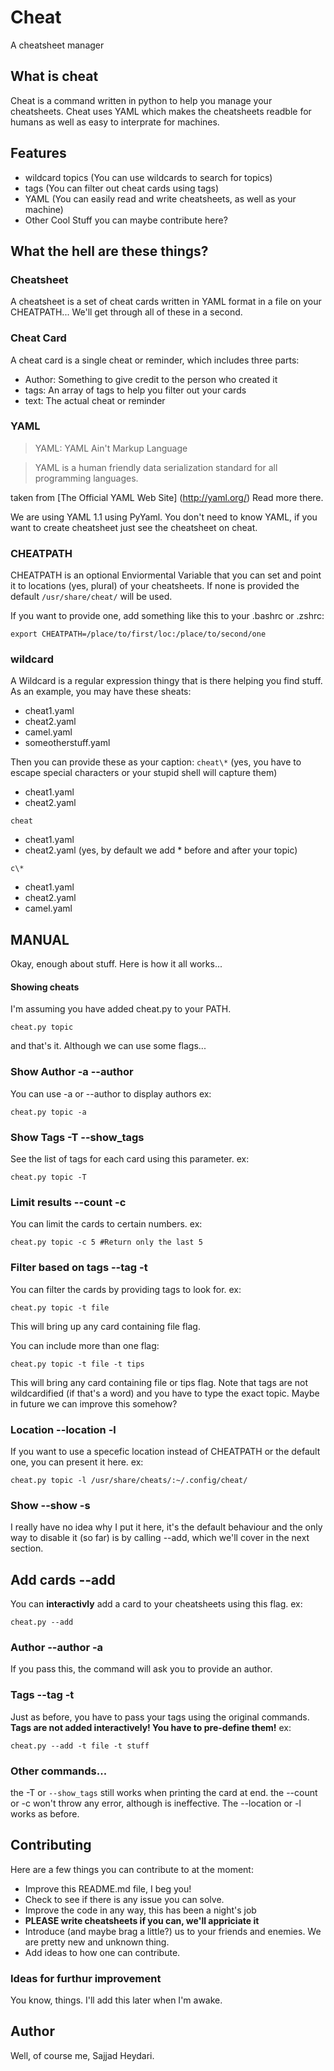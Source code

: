 # Cheat
A cheatsheet manager

## What is cheat
Cheat is a command written in python to help you manage your cheatsheets. Cheat uses YAML which makes the cheatsheets readble for humans as well as easy to interprate for machines.

## Features
* wildcard topics (You can use wildcards to search for topics)
* tags (You can filter out cheat cards using tags)
* YAML (You can easily read and write cheatsheets, as well as your machine)
* Other Cool Stuff you can maybe contribute here?

## What the hell are these things?

### Cheatsheet
A cheatsheet is a set of cheat cards written in YAML format in a file on your CHEATPATH...  We'll get through all of these in a second.

### Cheat Card
A cheat card is a single cheat or reminder, which includes three parts:
* Author: Something to give credit to the person who created it
* tags: An array of tags to help you filter out your cards
* text: The actual cheat or reminder

### YAML
> YAML: YAML Ain't Markup Language

> YAML is a human friendly data serialization standard for all programming languages.

taken from [The Official YAML Web Site] (http://yaml.org/) Read more there.

We are using YAML 1.1 using PyYaml. You don't need to know YAML, if you want to create cheatsheet just see the cheatsheet on cheat.
### CHEATPATH
CHEATPATH is an optional Enviormental Variable that you can set and point it to locations (yes, plural) of your cheatsheets. If none is provided the default `/usr/share/cheat/` will be used.

If you want to provide one, add something like this to your .bashrc or .zshrc:
```
export CHEATPATH=/place/to/first/loc:/place/to/second/one
```

### wildcard
A Wildcard is a regular expression thingy that is there helping you find stuff. As an example, you may have these sheats:
* cheat1.yaml
* cheat2.yaml
* camel.yaml
* someotherstuff.yaml

Then you can provide these as your caption:
`cheat\*` (yes, you have to escape special characters or your stupid shell will capture them)
* cheat1.yaml
* cheat2.yaml

`cheat`
* cheat1.yaml
* cheat2.yaml
(yes, by default we add * before and after your topic)

`c\*`
* cheat1.yaml
* cheat2.yaml
* camel.yaml


## MANUAL
Okay, enough about stuff. Here is how it all works...

#### Showing cheats
I'm assuming you have added cheat.py to your PATH.

```
cheat.py topic
```
and that's it. 
Although we can use some flags...

### Show Author -a --author
You can use -a or --author to display authors
ex:
```
cheat.py topic -a
```

### Show Tags -T --show_tags
See the list of tags for each card using this parameter.
ex:
```
cheat.py topic -T
```

### Limit results --count -c
You can limit the cards to certain numbers.
ex:
```
cheat.py topic -c 5 #Return only the last 5
```

### Filter based on tags --tag -t
You can filter the cards by providing tags to look for.
ex:
```
cheat.py topic -t file
```
This will bring up any card containing file flag.

You can include more than one flag:
```
cheat.py topic -t file -t tips
```
This will bring any card containing file or tips flag. Note that tags are not wildcardified (if that's a word) and you have to type the exact topic. Maybe in future we can improve this somehow?

### Location --location -l
If you want to use a specefic location instead of CHEATPATH or the default one, you can present it here.
ex:
```
cheat.py topic -l /usr/share/cheats/:~/.config/cheat/
```

### Show --show -s
I really have no idea why I put it here, it's the default behaviour and the only way to disable it (so far) is by calling --add, which we'll cover in the next section.

## Add cards --add 
You can __interactivly__ add a card to your cheatsheets using this flag.
ex:
```
cheat.py --add
```

### Author --author -a
If you pass this, the command will ask you to provide an author.

### Tags --tag -t
Just as before, you have to pass your tags using the original commands. **Tags are not added interactively! You have to pre-define them!**
ex:
```
cheat.py --add -t file -t stuff
```

### Other commands...
the -T or `--show_tags` still works when printing the card at end.
the --count or -c won't throw any error, although is ineffective.
The --location or -l works as before.


## Contributing
Here are a few things you can contribute to at the moment:
* Improve this README.md file, I beg you!
* Check to see if there is any issue you can solve.
* Improve the code in any way, this has been a night's job
* **PLEASE write cheatsheets if you can, we'll appriciate it**
* Introduce (and maybe brag a little?) us to your friends and enemies. We are pretty new and unknown thing.
* Add ideas to how one can contribute.

### Ideas for furthur improvement
You know, things. I'll add this later when I'm awake.

## Author
Well, of course me, Sajjad Heydari.
